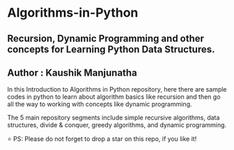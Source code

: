 # Algorithms-in-Python
## Recursion, Dynamic Programming and other concepts for Learning Python Data Structures.
## Author : Kaushik Manjunatha

In this Introduction to Algorithms in Python repository, here there are sample codes in python to learn about algorithm basics like recursion and then go all the way to working with concepts like dynamic programming. 

The 5 main repository segments include simple recursive algorithms, data structures, divide &amp; conquer, greedy algorithms, and dynamic programming.

⭐ PS: Please do not forget to drop a star on this repo, if you like it!
